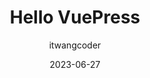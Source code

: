 ---
home: true
title: Hello VuePress
description: Welcom to My Blog!
author: itwangcoder
date: '2023-06-27'
heroImageStyle: {
  maxHeight: '200px',
  display: block,
  margin: '6rem auto 1.5rem',
  borderRadius: '50%',
  boxShadow: '0 5px 18px rgba(0,0,0,0.2)'
}
---